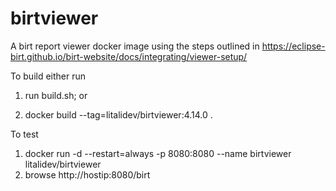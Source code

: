 # birtviewer
A birt report viewer docker image using the steps outlined in https://eclipse-birt.github.io/birt-website/docs/integrating/viewer-setup/



To build either run

  1. run build.sh; or

  2. docker build --tag=litalidev/birtviewer:4.14.0 .


To test
  1.  docker run -d --restart=always -p 8080:8080 --name birtviewer litalidev/birtviewer
  2.  browse http://hostip:8080/birt


